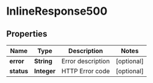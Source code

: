 

# InlineResponse500

## Properties

Name | Type | Description | Notes
------------ | ------------- | ------------- | -------------
**error** | **String** | Error description |  [optional]
**status** | **Integer** | HTTP Error code |  [optional]



